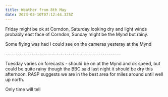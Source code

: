 ```yaml
---
title: Weather from 8th May
date: 2023-05-10T07:12:44.325Z
---
```

Friday might be ok at Corndon, Saturday looking dry and light winds probably east face of Corndon, Sunday might be the Mynd but rainy.

Some flying was had I could see on the cameras yesteray at the Mynd

\---------------------------------------------------------

Tuesday varies on forecasts - should be on at the Mynd and ok speed, but could be quite rainy though the BBC said last night it should be dry this afternoon.  RASP suggests we are in the best area for miles around until well up north.

Only time will tell
